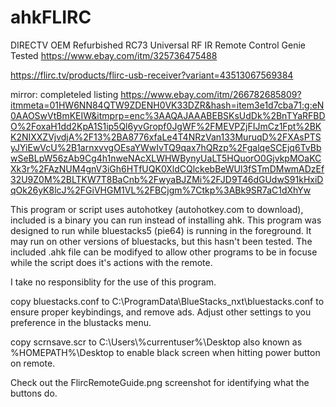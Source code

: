 # ahkFLIRC
DIRECTV OEM Refurbished RC73 Universal RF IR Remote Control Genie Tested
https://www.ebay.com/itm/325736475488

https://flirc.tv/products/flirc-usb-receiver?variant=43513067569384

mirror: completeled listing
https://www.ebay.com/itm/266782685809?itmmeta=01HW6NN84QTW9ZDENH0VK33DZR&hash=item3e1d7cba71:g:eN0AAOSwVtBmKEIW&itmprp=enc%3AAQAJAAABEBSKsUdDk%2BnTYaRFBDO%2FoxaH1dd2KpA1S1ip5Ql6yvGropf0JgWF%2FMEVPZjFIJmCz1Fpt%2BKK2NIXXZVjvdjA%2F13%2BA8776xfaLe4T4NRzVan133MuruqD%2FXAsPTSyJYiEwVcU%2B1arnxvvgOEsaYWwIvTQ9qax7hQRzp%2FgalqeSCEjq6TvBbwSeBLpW56zAb9Cg4h1nweNAcXLWHWBynyUaLT5HQuorO0GjvkpMOaKCXk3r%2FAzNUM4gnV3iGh6HTfUQK0XldCQlckebBeWUl3fSTmDMwmADzEf32U9Z0M%2BLTKW7T8BaCnb%2FwyaBJZMi%2FJD9T46dGUdwS91kHxiDqOk26yK8lcJ%2FGiVHGM1VL%2FBCjgm%7Ctkp%3ABk9SR7aC1dXhYw

This program or script uses autohotkey (autohotkey.com to download), included is a binary you can run instead of installing ahk. This program was designed to run while bluestacks5 (pie64) is running in the foreground. It may run on other versions of bluestacks, but this hasn't been tested. The included .ahk file can be modifyed to allow other programs to be in focuse while the script does it's actions with the remote.

I take no responsiblity for the use of this program.

copy bluestacks.conf to C:\ProgramData\BlueStacks_nxt\bluestacks.conf to ensure proper keybindings, and remove ads. Adjust other settings to you preference in the blustacks menu.

copy scrnsave.scr to C:\Users\\%currentuser%\Desktop also known as %HOMEPATH%\Desktop to enable black screen when hitting power button on remote.

Check out the FlircRemoteGuide.png screenshot for identifying what the buttons do.
